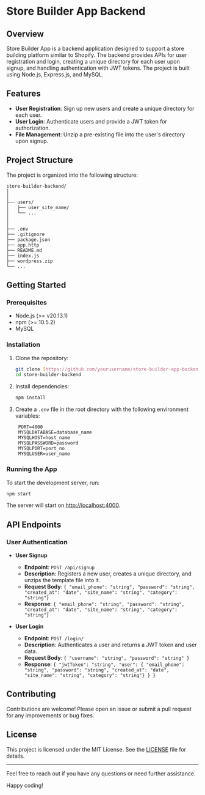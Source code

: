 # Store Builder App Backend

## Overview

Store Builder App is a backend application designed to support a store building platform similar to Shopify. The backend provides APIs for user registration and login, creating a unique directory for each user upon signup, and handling authentication with JWT tokens. The project is built using Node.js, Express.js, and MySQL.

## Features

- **User Registration**: Sign up new users and create a unique directory for each user.
- **User Login**: Authenticate users and provide a JWT token for authorization.
- **File Management**: Unzip a pre-existing file into the user's directory upon signup.

## Project Structure

The project is organized into the following structure:

```
store-builder-backend/
│
│
├── users/
│   ├── user_site_name/
│   └── ...
│
│
├── .env
├── .gitignore
├── package.json
├── app.http
├── README.md
├── index.js
├── wordpress.zip
└── ...
```

## Getting Started

### Prerequisites

- Node.js (>= v20.13.1)
- npm (>= 10.5.2)
- MySQL

### Installation

1. Clone the repository:
   ```bash
   git clone [https://github.com/yourusername/store-builder-app-backend.git](https://github.com/zishanverse/store-builder-backend.git)
   cd store-builder-backend
   ```

2. Install dependencies:
   ```bash
   npm install
   ```

3. Create a `.env` file in the root directory with the following environment variables:
   ```
    PORT=4000
    MYSQLDATABASE=database_name
    MYSQLHOST=host_name
    MYSQLPASSWORD=password
    MYSQLPORT=port_no
    MYSQLUSER=user_name
   ```

### Running the App

To start the development server, run:
```bash
npm start
```

The server will start on [http://localhost:4000](http://localhost:4000).

## API Endpoints

### User Authentication

- **User Signup**
  - **Endpoint**: `POST /api/signup`
  - **Description**: Registers a new user, creates a unique directory, and unzips the template file into it.
  - **Request Body**: `{ "email_phone": "string", "password": "string", "created_at": "date", "site_name": "string", "category": "string"}`
  - **Response**: `{ "email_phone": "string", "password": "string", "created_at": "date", "site_name": "string", "category": "string"}`

- **User Login**
  - **Endpoint**: `POST /login/`
  - **Description**: Authenticates a user and returns a JWT token and user data.
  - **Request Body**: `{ "username": "string", "password": "string" }`
  - **Response**: `{ "jwtToken": "string", "user": { "email_phone": "string", "password": "string", "created_at": "date", "site_name": "string", "category": "string"} } }`

## Contributing

Contributions are welcome! Please open an issue or submit a pull request for any improvements or bug fixes.

## License

This project is licensed under the MIT License. See the [LICENSE](LICENSE) file for details.

---

Feel free to reach out if you have any questions or need further assistance.

Happy coding!
